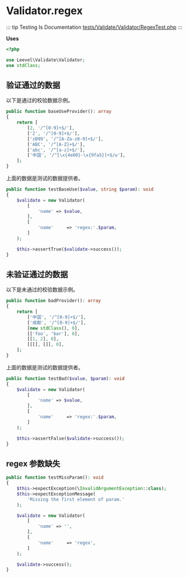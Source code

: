 # Validator.regex

::: tip Testing Is Documentation
[tests/Validate/Validator/RegexTest.php](https://github.com/hunzhiwange/framework/blob/master/tests/Validate/Validator/RegexTest.php)
:::
    
**Uses**

``` php
<?php

use Leevel\Validate\Validator;
use stdClass;
```

## 验证通过的数据

以下是通过的校验数据示例。

``` php
public function baseUseProvider(): array
{
    return [
        [2, '/^[0-9]+$/'],
        ['2', '/^[0-9]+$/'],
        ['zB99', '/^[A-Za-z0-9]+$/'],
        ['ABC', '/^[A-Z]+$/'],
        ['abc', '/^[a-z]+$/'],
        ['中国', '/^[\x{4e00}-\x{9fa5}]+$/u'],
    ];
}
```

上面的数据是测试的数据提供者。


``` php
public function testBaseUse($value, string $param): void
{
    $validate = new Validator(
        [
            'name' => $value,
        ],
        [
            'name'     => 'regex:'.$param,
        ]
    );

    $this->assertTrue($validate->success());
}
```
    
## 未验证通过的数据

以下是未通过的校验数据示例。

``` php
public function badProvider(): array
{
    return [
        ['中国', '/^[0-9]+$/'],
        ['成都', '/^[0-9]+$/'],
        [new stdClass(), 0],
        [['foo', 'bar'], 0],
        [[1, 2], 0],
        [[[], []], 0],
    ];
}
```

上面的数据是测试的数据提供者。


``` php
public function testBad($value, $param): void
{
    $validate = new Validator(
        [
            'name' => $value,
        ],
        [
            'name'     => 'regex:'.$param,
        ]
    );

    $this->assertFalse($validate->success());
}
```
    
## regex 参数缺失

``` php
public function testMissParam(): void
{
    $this->expectException(\InvalidArgumentException::class);
    $this->expectExceptionMessage(
        'Missing the first element of param.'
    );

    $validate = new Validator(
        [
            'name' => '',
        ],
        [
            'name'     => 'regex',
        ]
    );

    $validate->success();
}
```